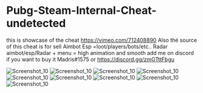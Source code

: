 # Pubg-Steam-Internal-Cheat-undetected
this is showcase of the cheat
https://vimeo.com/712408890
Also thé source of this cheat is for  sell
Aimbot
Esp =loot/players/bots/etc..
Radar
aimbot/esp/Radar + menu = high animation and smooth 
add me on discord if you want to buy it Madris#1575 or https://discord.gg/zmGTttFbgu


![Screenshot_10](https://media.discordapp.net/attachments/930562706723962903/967257881873363034/IMG_20220415_011438.jpg)
![Screenshot_10](https://media.discordapp.net/attachments/930562706723962903/967257882129227826/IMG_20220415_011346.jpg)
![Screenshot_10](https://media.discordapp.net/attachments/930562706723962903/967257882439581717/IMG_20220415_011324.jpg)
![Screenshot_10](https://media.discordapp.net/attachments/930562706723962903/967257882938736650/IMG_20220415_011217.jpg)
![Screenshot_10](https://media.discordapp.net/attachments/930562706723962903/967257882661896262/IMG_20220415_011242.jpg)
![Screenshot_10](https://media.discordapp.net/attachments/930562706723962903/965678031651881070/220bf10c-d757-421a-b815-2faecd127330.png)
![Screenshot_10](https://media.discordapp.net/attachments/930562706723962903/967257883274256404/d869c024-0814-4bee-9c6d-757f85341ab2.png)
![Screenshot_10](https://media.discordapp.net/attachments/930562706723962903/968318591583780864/Pubg.jpg)
![Screenshot_10](https://media.discordapp.net/attachments/930562706723962903/969423724371648583/unknown.png)




